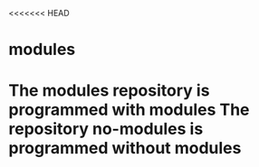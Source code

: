 <<<<<<< HEAD
# modules
The modules repository is programmed with modules
The repository no-modules is programmed without modules
=======

